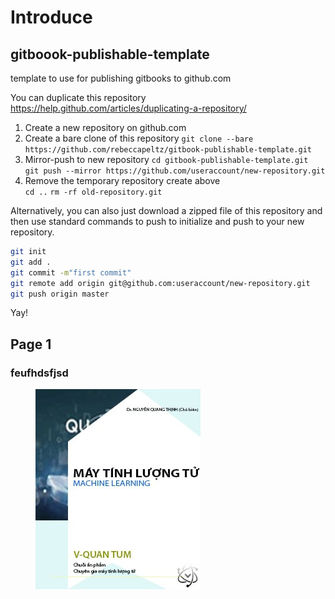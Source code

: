 # Introduce

## gitboook-publishable-template

template to use for publishing gitbooks to github.com

You can duplicate this repository https://help.github.com/articles/duplicating-a-repository/

1. Create a new repository on github.com
2. Create a bare clone of this repository `git clone --bare https://github.com/rebeccapeltz/gitbook-publishable-template.git`
3. Mirror-push to new repository `cd gitbook-publishable-template.git`\
   `git push --mirror https://github.com/useraccount/new-repository.git`
4. Remove the temporary repository create above\
   `cd ..` `rm -rf old-repository.git`

Alternatively, you can also just download a zipped file of this repository and then use standard commands to push to initialize and push to your new repository.

```bash
git init
git add .
git commit -m"first commit"
git remote add origin git@github.com:useraccount/new-repository.git  
git push origin master
```

Yay!

## Page 1

### feufhdsfjsd

<figure><img src=".gitbook/assets/msg-759278837-3320.jpg" alt=""><figcaption></figcaption></figure>
